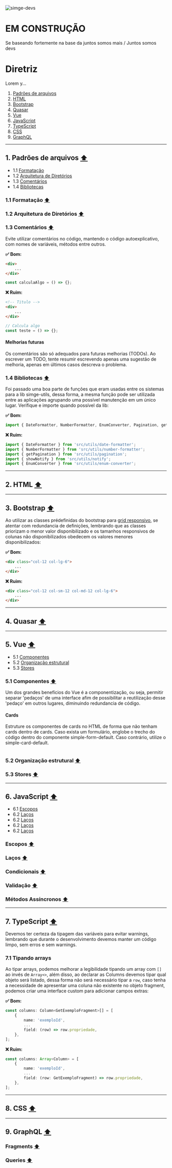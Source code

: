 ![simge-devs](https://user-images.githubusercontent.com/3603793/131751022-fda4146c-9ada-4ad0-82fc-d8f0a73acd3f.png)

# EM CONSTRUÇÃO
Se baseando fortemente na base da juntos somos mais / Juntos somos devs

# Diretriz
Lorem y...

1. [Padrões de arquivos](#1-padrões-de-arquivos-⬆)
2. [HTML](#2-html-⬆)
3. [Bootstrap](#3-bootstrap-⬆)
4. [Quasar](#4-quasar-⬆)
5. [Vue](#5-vue-⬆)
6. [JavaScript](#6-javascript-⬆)
7. [TypeScript](#7-typescript-⬆)
8. [CSS](#8-css-⬆)
9. [GraphQL](#9-graphql-⬆)

---

## 1. Padrões de arquivos **[⬆](#diretriz)**

- 1.1 [Formatação](#11-formatação-⬆)
- 1.2 [Arquitetura de Diretórios](#12-arquitetura-de-diretórios-⬆)
- 1.3 [Comentários](#13-comentários-⬆)
- 1.4 [Bibliotecas](#14-bibliotecas-⬆)

### 1.1 Formatação **[⬆](#1-padrões-de-arquivos-⬆)**
### 1.2 Arquitetura de Diretórios **[⬆](#1-padrões-de-arquivos-⬆)**
### 1.3 Comentários **[⬆](#1-padrões-de-arquivos-⬆)**

Evite utilizar comentários no código, mantendo o código autoexplicativo, com nomes de variáveis, métodos entre outros. 

**✅ Bom:**

```html
<div>
    ...
</div>
```

```js
const calculaAlgo = () => {};
```

**❌ Ruim:**

```html
<!-- Titulo -->
<div>
    ...
</div>
```

```js
// Calcula algo
const teste = () => {};
```

#### Melhorias futuras

Os comentários são só adequados para futuras melhorias (TODOs). Ao escrever um TODO, tente resumir escrevendo apenas uma sugestão de melhoria, apenas em últimos casos descreva o problema.

### 1.4 Bibliotecas **[⬆](#1-padrões-de-arquivos-⬆)**

Foi passado uma boa parte de funções que eram usadas entre os sistemas para a lib simge-utils, dessa forma, a mesma função pode ser utilizada entre as aplicações agrupando uma possível manutenção em um único lugar. Verifique e importe quando possível da lib:

**✅ Bom:**

```js
import { DateFormatter, NumberFormatter, EnumConverter, Pagination, getPagination, showNotify } from 'simge-utils';
```

**❌ Ruim:**

```js
import { DateFormatter } from 'src/utils/date-formatter';
import { NumberFormatter } from 'src/utils/number-formatter';
import { getPagination } from 'src/utils/pagination';
import { showNotify } from 'src/utils/notify';
import { EnumConverter } from 'src/utils/enum-converter';
```

---

## 2. HTML **[⬆](#diretriz)**

---

## 3. Bootstrap **[⬆](#diretriz)**

Ao utilizar as classes prédefinidas do bootstrap para [grid responsivo](https://getbootstrap.com/docs/4.0/layout/grid/), se atentar com redundancia de definições, lembrando que as classes priorizam o menor valor disponibilizado e os tamanhos responsivos de colunas não disponibilizados obedecem os valores menores disponibilizados:

**✅ Bom:**

```html
<div class="col-12 col-lg-6">
    ...
</div>
```

**❌ Ruim:**

```html
<div class="col-12 col-sm-12 col-md-12 col-lg-6">
    ...
</div>
```

---

## 4. Quasar **[⬆](#diretriz)**

---

## 5. Vue **[⬆](#diretriz)**
- 5.1 [Componentes](#51-componentes-⬆)
- 5.2 [Organização estrutural](#52-organização-estrutural-⬆)
- 5.3 [Stores](#53-stores-⬆)

### 5.1 Componentes **[⬆](#5-vue-⬆)**

Um dos grandes benefícios do Vue é a componentização, ou seja, permitir separar 'pedaços' de uma interface afim de possibilitar a reutilização desse 'pedaço' em outros lugares, diminuindo redundancia de código.

#### Cards

Estruture os componentes de cards no HTML de forma que não tenham cards dentro de cards. Caso exista um formulário, englobe o trecho do código dentro do componente simple-form-default. Caso contrário, utilize o simple-card-default.

```html

```

### 5.2 Organização estrutural **[⬆](#5-vue-⬆)**

### 5.3 Stores **[⬆](#5-vue-⬆)**

---

## 6. JavaScript **[⬆](#diretriz)**
- 6.1 [Escopos](#61-escopos-⬆)
- 6.2 [Laços](#62-lacos-⬆)
- 6.2 [Laços](#62-lacos-⬆)
- 6.2 [Laços](#62-lacos-⬆)
- 6.2 [Laços](#62-lacos-⬆)
### Escopos **[⬆](#6-javascript-⬆)**
### Laços **[⬆](#6-javascript-⬆)**
### Condicionais **[⬆](#6-javascript-⬆)**
### Validação **[⬆](#6-javascript-⬆)**
### Métodos Assíncronos **[⬆](#6-javascript-⬆)**

---

## 7. TypeScript **[⬆](#diretriz)**

Devemos ter certeza da tipagem das variáveis para evitar warnings, lembrando que durante o desenvolvimento devemos manter um código limpo, sem erros e sem warnings.

### 7.1 Tipando arrays

Ao tipar arrays, podemos melhorar a legibilidade tipando um array com `[]` ao invés de `Array<>`, além disso, ao declarar as Columns devemos tipar qual objeto será listado, dessa forma não será necessário tipar a `row`, caso tenha a necessidade de apresentar uma coluna não existente no objeto fragment, podemos criar uma interface custom para adicionar campos extras:

**✅ Bom:**

```ts
const columns: Column<GetExemploFragment>[] = [
    {
        name: 'exemploId',
        ...
        field: (row) => row.propriedade,
    },
];
```

**❌ Ruim:**

```ts
const columns: Array<Column> = [
    {
        name: 'exemploId',
        ...
        field: (row: GetExemploFragment) => row.propriedade,
    },
];
```

---

## 8. CSS **[⬆](#diretriz)**

---

## 9. GraphQL **[⬆](#diretriz)**
### Fragments **[⬆](#9-graphql-⬆)**
### Queries **[⬆](#9-graphql-⬆)**
